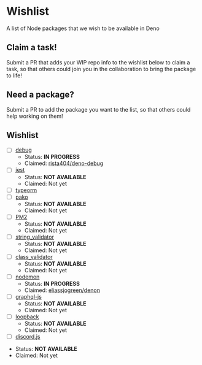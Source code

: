 # Wishlist
A list of Node packages that we wish to be available in Deno

## Claim a task!
Submit a PR that adds your WIP repo info to the wishlist below to claim a task, so that others could join you in the collaboration to bring the package to life!

## Need a package?
Submit a PR to add the package you want to the list, so that others could help working on them!

## Wishlist
- [ ] [debug](https://github.com/visionmedia/debug)
  + Status: __IN PROGRESS__
  + Claimed: [rista404/deno-debug](https://github.com/rista404/deno-debug)
- [ ] [jest](https://github.com/facebook/jest)
  + Status: __NOT AVAILABLE__
  + Claimed: Not yet
- [ ] [typeorm](https://github.com/typeorm/typeorm)
- [ ] [pako](https://github.com/nodeca/pako)
  + Status: __NOT AVAILABLE__
  + Claimed: Not yet
- [ ] [PM2](https://github.com/Unitech/pm2)
  + Status: __NOT AVAILABLE__
  + Claimed: Not yet
- [ ] [string_validator](https://github.com/chriso/validator.js)
  + Status: __NOT AVAILABLE__
  + Claimed: Not yet
- [ ] [class_validator](https://github.com/typestack/class-validator)
  + Status: __NOT AVAILABLE__
  + Claimed: Not yet
- [ ] [nodemon](https://github.com/remy/nodemon)
  + Status: __IN PROGRESS__
  + Claimed: [eliassjogreen/denon](https://github.com/eliassjogreen/denon)
- [ ] [graphql-js](https://github.com/graphql/graphql-js)
  + Status: __NOT AVAILABLE__
  + Claimed: Not yet
- [ ] [loopback](https://github.com/strongloop/loopback)
  + Status: __NOT AVAILABLE__
  + Claimed: Not yet
 - [ ] [discord.js](https://github.com/discordjs/discord.js)
  + Status: __NOT AVAILABLE__
  + Claimed: Not yet
